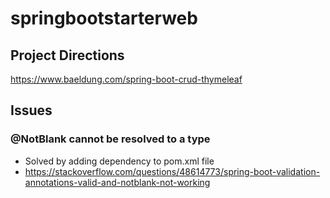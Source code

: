 # springbootstarterweb

## Project Directions
https://www.baeldung.com/spring-boot-crud-thymeleaf

## Issues

### @NotBlank cannot be resolved to a type
* Solved by adding dependency to pom.xml file
* https://stackoverflow.com/questions/48614773/spring-boot-validation-annotations-valid-and-notblank-not-working
